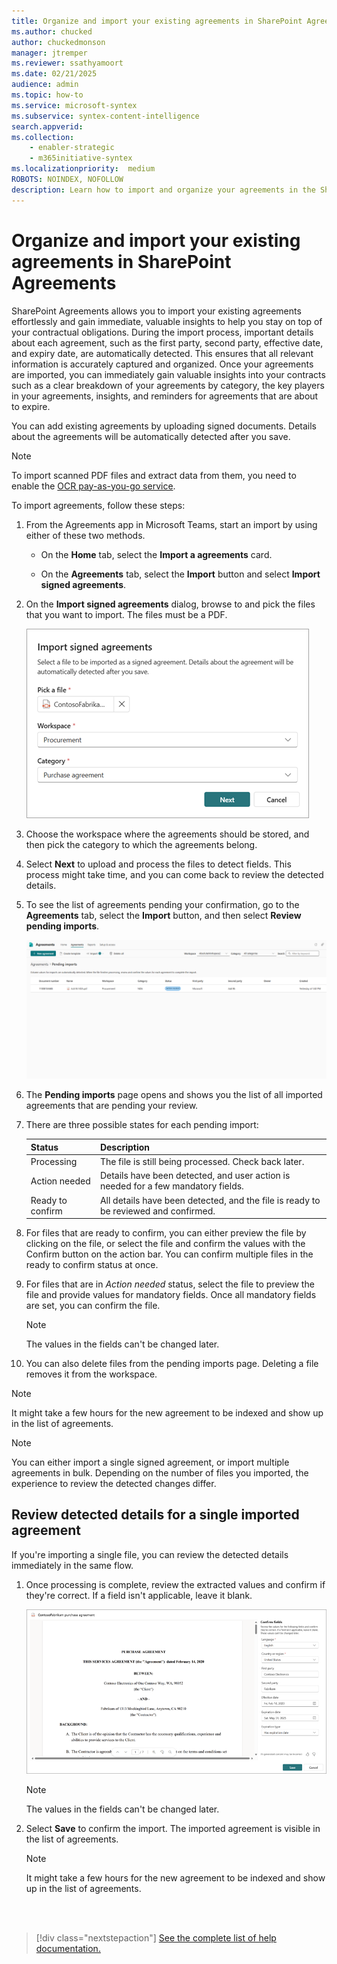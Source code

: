 ```yaml
---
title: Organize and import your existing agreements in SharePoint Agreements
ms.author: chucked
author: chuckedmonson
manager: jtremper
ms.reviewer: ssathyamoort
ms.date: 02/21/2025
audience: admin
ms.topic: how-to
ms.service: microsoft-syntex
ms.subservice: syntex-content-intelligence
search.appverid: 
ms.collection: 
    - enabler-strategic
    - m365initiative-syntex
ms.localizationpriority:  medium
ROBOTS: NOINDEX, NOFOLLOW
description: Learn how to import and organize your agreements in the SharePoint Agreements solution.
---
```


# Organize and import your existing agreements in SharePoint Agreements

SharePoint Agreements allows you to import your existing agreements effortlessly and gain immediate, valuable insights to help you stay on top of your contractual obligations. During the import process, important details about each agreement, such as the first party, second party, effective date, and expiry date, are automatically detected. This ensures that all relevant information is accurately captured and organized. Once your agreements are imported, you can immediately gain valuable insights into your contracts such as a clear breakdown of your agreements by category, the key players in your agreements, insights, and reminders for agreements that are about to expire.

You can add existing agreements by uploading signed documents. Details about the agreements will be automatically detected after you save.

> [!NOTE]
> To import scanned PDF files and extract data from them, you need to enable the [OCR pay-as-you-go service](/microsoft-365/syntex/ocr-overview).

To import agreements, follow these steps:

1. From the Agreements app in Microsoft Teams, start an import by using either of these two methods.

    - On the **Home** tab, select the **Import a agreements** card.

    - On the **Agreements** tab, select the **Import** button and select **Import signed agreements**.

2. On the **Import signed agreements** dialog, browse to and pick the files that you want to import. The files must be a PDF.

   ![A screenshot of Import signed agreements page.](../../media/content-understanding/agreements-import-dialog.png)

3. Choose the workspace where the agreements should be stored, and then pick the category to which the agreements belong.

4. Select **Next** to upload and process the files to detect fields. This process might take time, and you can come back to review the detected details.

5. To see the list of agreements pending your confirmation, go to the **Agreements** tab, select the **Import** button, and then select **Review pending imports**.

   [![A screenshot of Agreements app showing the pending imports page with one file.](../../media/content-understanding/agreements-pendingImport.png)](../../media/content-understanding/agreements-pendingImport.png#lightbox)

6. The **Pending imports** page opens and shows you the list of all imported agreements that are pending your review.

7. There are three possible states for each pending import:

   |Status  |Description  |
   |---------|---------|
   |Processing    |The file is still being processed. Check back later.         |
   |Action needed    |Details have been detected, and user action is needed for a few mandatory fields.         |
   |Ready to confirm    |All details have been detected, and the file is ready to be reviewed and confirmed.         |

8. For files that are ready to confirm, you can either preview the file by clicking on the file, or select the file and confirm the values with the Confirm button on the action bar. You can confirm multiple files in the ready to confirm status at once.

9. For files that are in *Action needed* status, select the file to preview the file and provide values for mandatory fields. Once all mandatory fields are set, you can confirm the file.

   > [!NOTE]
   > The values in the fields can't be changed later.

10. You can also delete files from the pending imports page. Deleting a file removes it from the workspace.

   > [!NOTE]
   > It might take a few hours for the new agreement to be indexed and show up in the list of agreements.
 
> [!NOTE]
> You can either import a single signed agreement, or import multiple agreements in bulk. Depending on the number of files you imported, the experience to review the detected changes differ.

## Review detected details for a single imported agreement

If you're importing a single file, you can review the detected details immediately in the same flow.

1. Once processing is complete, review the extracted values and confirm if they're correct. If a field isn't applicable, leave it blank.

   [![A screenshot of the agreement page showing the Confirm fields panel.](../../media/content-understanding/agreements-import-fields.png)](../../media/content-understanding/agreements-import-fields.png#lightbox)

   > [!NOTE]
   > The values in the fields can't be changed later.

2. Select **Save** to confirm the import. The imported agreement is visible in the list of agreements.

   > [!NOTE]
   > It might take a few hours for the new agreement to be indexed and show up in the list of agreements.

<br>

<br>

> [!div class="nextstepaction"]
> [See the complete list of help documentation.](agreements-overview.md#help-documentation)
